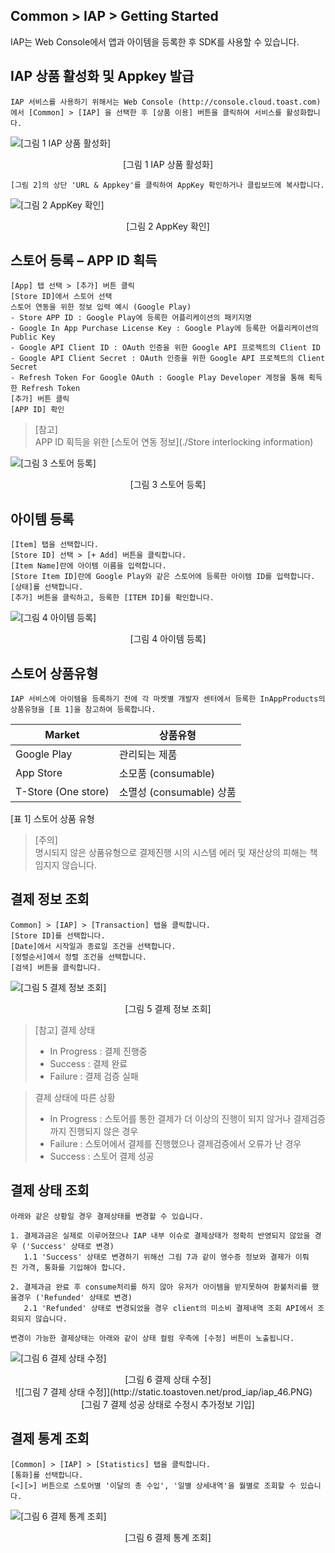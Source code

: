## Common > IAP > Getting Started

IAP는 Web Console에서 앱과 아이템을 등록한 후 SDK를 사용할 수 있습니다.

## IAP 상품 활성화 및 Appkey 발급

```
IAP 서비스를 사용하기 위해서는 Web Console (http://console.cloud.toast.com)에서 [Common] > [IAP] 을 선택한 후 [상품 이용] 버튼을 클릭하여 서비스를 활성화합니다.
```

![[그림 1 IAP 상품 활성화]](http://static.toastoven.net/prod_iap/iap_n_30.png)
<center>[그림 1 IAP 상품 활성화]</center>

```
[그림 2]의 상단 'URL & Appkey'를 클릭하여 AppKey 확인하거나 클립보드에 복사합니다.
```

![[그림 2 AppKey 확인]](http://static.toastoven.net/prod_iap/iap_n_31.png)
<center>[그림 2 AppKey 확인]</center>

## 스토어 등록 – APP ID 획득

```
[App] 탭 선택 > [추가] 버튼 클릭  
[Store ID]에서 스토어 선택  
스토어 연동을 위한 정보 입력 예시 (Google Play)  
- Store APP ID : Google Play에 등록한 어플리케이션의 패키지명  
- Google In App Purchase License Key : Google Play에 등록한 어플리케이션의 Public Key  
- Google API Client ID : OAuth 인증을 위한 Google API 프로젝트의 Client ID  
- Google API Client Secret : OAuth 인증을 위한 Google API 프로젝트의 Client Secret  
- Refresh Token For Google OAuth : Google Play Developer 계정을 통해 획득한 Refresh Token  
[추가] 버튼 클릭  
[APP ID] 확인
```

> [참고]  
> APP ID 획득을 위한 [스토어 연동 정보](./Store interlocking information)    

![[그림 3 스토어 등록]](http://static.toastoven.net/prod_iap/iap_n_32.png)
<center>[그림 3 스토어 등록]</center>

## 아이템 등록

```
[Item] 탭을 선택합니다.  
[Store ID] 선택 > [+ Add] 버튼을 클릭합니다.  
[Item Name]란에 아이템 이름을 입력합니다.  
[Store Item ID]란에 Google Play와 같은 스토어에 등록한 아이템 ID를 입력합니다.  
[상태]를 선택합니다.  
[추가] 버튼을 클릭하고, 등록한 [ITEM ID]를 확인합니다.  
```

![[그림 4 아이템 등록]](http://static.toastoven.net/prod_iap/iap_n_33.png)
<center>[그림 4 아이템 등록]</center>

## 스토어 상품유형

```
IAP 서비스에 아이템을 등록하기 전에 각 마켓별 개발자 센터에서 등록한 InAppProducts의 상품유형을 [표 1]을 참고하여 등록합니다.
```

|Market|	상품유형|
|---|---|
|Google Play|	관리되는 제품|
|App Store|	소모품 (consumable)|
|T-Store (One store)|	소멸성 (consumable) 상품|

[표 1] 스토어 상품 유형

> [주의]  
> 명시되지 않은 상품유형으로 결제진행 시의 시스템 에러 및 재산상의 피해는 책임지지 않습니다.

## 결제 정보 조회

```
Common] > [IAP] > [Transaction] 탭을 클릭합니다.  
[Store ID]를 선택합니다.  
[Date]에서 시작일과 종료일 조건을 선택합니다.  
[정렬순서]에서 정렬 조건을 선택합니다.
[검색] 버튼을 클릭합니다.  
```

![[그림 5 결제 정보 조회]](http://static.toastoven.net/prod_iap/iap_n_44.png)
<center>[그림 5 결제 정보 조회]</center>

> [참고]
> 결제 상태   
> - In Progress : 결제 진행중   
> - Success : 결제 완료   
> - Failure : 결제 검증 실패  

> 결제 상태에 따른 상황  
> - In Progress : 스토어를 통한 결제가 더 이상의 진행이 되지 않거나 결제검증까지 진행되지 않은 경우  
> - Failure : 스토어에서 결제를 진행했으나 결제검증에서 오류가 난 경우  
> - Success : 스토어 결제 성공


## 결제 상태 조회
```
아래와 같은 상황일 경우 결제상태를 변경할 수 있습니다.

1. 결제과금은 실제로 이루어졌으나 IAP 내부 이슈로 결제상태가 정확히 반영되지 않았을 경우 ('Success' 상태로 변경)
   1.1 'Success' 상태로 변경하기 위해선 그림 7과 같이 영수증 정보와 결제가 이뤄진 가격, 통화를 기입해야 합니다.

2. 결제과금 완료 후 consume처리를 하지 않아 유저가 아이템을 받지못하여 환불처리를 했을경우 ('Refunded' 상태로 변경)
   2.1 'Refunded' 상태로 변경되었을 경우 client의 미소비 결제내역 조회 API에서 조회되지 않습니다.

변경이 가능한 결제상태는 아래와 같이 상태 컬럼 우측에 [수정] 버튼이 노출됩니다.
```
![[그림 6 결제 상태 수정]](http://static.toastoven.net/prod_iap/iap_45.png)
<center>[그림 6 결제 상태 수정]</center>
 
![[그림 7 결제 상태 수정]](http://static.toastoven.net/prod_iap/iap_46.PNG)
<center>[그림 7 결제 성공 상태로 수정시 추가정보 기입]</center>




## 결제 통계 조회

```
[Common] > [IAP] > [Statistics] 탭을 클릭합니다.  
[통화]를 선택합니다.  
[<][>] 버튼으로 스토어별 '이달의 총 수입', '일별 상세내역'을 월별로 조회할 수 있습니다.  
```

![[그림 6 결제 통계 조회]](http://static.toastoven.net/prod_iap/iap_n_35.png)
<center>[그림 6 결제 통계 조회]</center>
